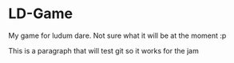 # LD-Game
My game for ludum dare. Not sure what it will be at the moment :p

This is a paragraph that will test git so it works for the jam
